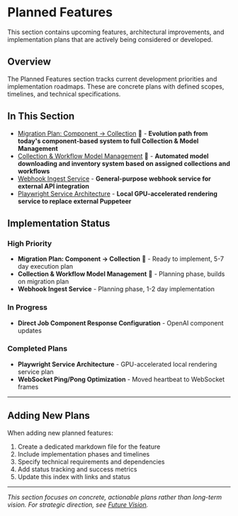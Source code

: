 # Planned Features

This section contains upcoming features, architectural improvements, and implementation plans that are actively being considered or developed.

## Overview

The Planned Features section tracks current development priorities and implementation roadmaps. These are concrete plans with defined scopes, timelines, and technical specifications.

## In This Section

- [Migration Plan: Component → Collection](./component-to-collection-migration.md) 🚀 - **Evolution path from today's component-based system to full Collection & Model Management**
- [Collection & Workflow Model Management](./collection-model-management.md) 🎯 - **Automated model downloading and inventory system based on assigned collections and workflows**
- [Webhook Ingest Service](./webhook-ingest-service.md) - **General-purpose webhook service for external API integration**
- [Playwright Service Architecture](./playwright-service-architecture.md) - **Local GPU-accelerated rendering service to replace external Puppeteer**

## Implementation Status

### High Priority
- **Migration Plan: Component → Collection** 🚀 - Ready to implement, 5-7 day execution plan
- **Collection & Workflow Model Management** 🎯 - Planning phase, builds on migration plan
- **Webhook Ingest Service** - Planning phase, 1-2 day implementation

### In Progress  
- **Direct Job Component Response Configuration** - OpenAI component updates

### Completed Plans
- **Playwright Service Architecture** - GPU-accelerated local rendering service plan
- **WebSocket Ping/Pong Optimization** - Moved heartbeat to WebSocket frames

---

## Adding New Plans

When adding new planned features:

1. Create a dedicated markdown file for the feature
2. Include implementation phases and timelines
3. Specify technical requirements and dependencies
4. Add status tracking and success metrics
5. Update this index with links and status

---

*This section focuses on concrete, actionable plans rather than long-term vision. For strategic direction, see [Future Vision](../06-future-vision/).*